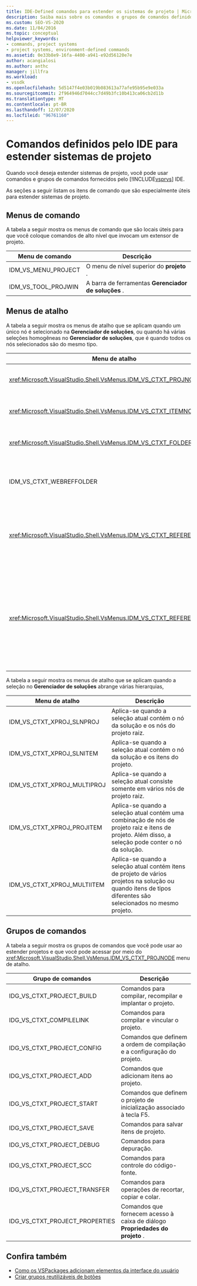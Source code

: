 ```yaml
---
title: IDE-Defined comandos para estender os sistemas de projeto | Microsoft Docs
description: Saiba mais sobre os comandos e grupos de comandos definidos no IDE (ambiente de desenvolvimento integrado) do Visual Studio que são usados para estender sistemas de projetos.
ms.custom: SEO-VS-2020
ms.date: 11/04/2016
ms.topic: conceptual
helpviewer_keywords:
- commands, project systems
- project systems, environment-defined commands
ms.assetid: 0e33b8e9-16fa-4400-a941-e92d56120e7e
author: acangialosi
ms.author: anthc
manager: jillfra
ms.workload:
- vssdk
ms.openlocfilehash: 5d5147f4e03b019b083613a77afe95b95e9e033a
ms.sourcegitcommit: 2f964946d7044cc7d49b3fc10b413ca06cb2d11b
ms.translationtype: MT
ms.contentlocale: pt-BR
ms.lasthandoff: 12/07/2020
ms.locfileid: "96761160"
---
```

# <a name="ide-defined-commands-for-extending-project-systems"></a>Comandos definidos pelo IDE para estender sistemas de projeto
Quando você deseja estender sistemas de projeto, você pode usar comandos e grupos de comandos fornecidos pelo [!INCLUDE[vsprvs](../../code-quality/includes/vsprvs_md.md)] IDE.

 As seções a seguir listam os itens de comando que são especialmente úteis para estender sistemas de projeto.

## <a name="command-menus"></a>Menus de comando
 A tabela a seguir mostra os menus de comando que são locais úteis para que você coloque comandos de alto nível que invocam um extensor de projeto.

|Menu de comando|Descrição|
|------------------|-----------------|
|IDM_VS_MENU_PROJECT|O menu de nível superior do **projeto** .|
|IDM_VS_TOOL_PROJWIN|A barra de ferramentas **Gerenciador de soluções** .|

## <a name="shortcut-menus"></a>Menus de atalho
 A tabela a seguir mostra os menus de atalho que se aplicam quando um único nó é selecionado na **Gerenciador de soluções**, ou quando há várias seleções homogêneas no **Gerenciador de soluções**, que é quando todos os nós selecionados são do mesmo tipo.

|Menu de atalho|Descrição|
|-------------------|-----------------|
|<xref:Microsoft.VisualStudio.Shell.VsMenus.IDM_VS_CTXT_PROJNODE>|Aplica-se quando o nó do projeto é selecionado.|
|<xref:Microsoft.VisualStudio.Shell.VsMenus.IDM_VS_CTXT_ITEMNODE>|Aplica-se quando um arquivo é selecionado.|
|<xref:Microsoft.VisualStudio.Shell.VsMenus.IDM_VS_CTXT_FOLDERNODE>|Aplica-se quando uma pasta é selecionada.|
|IDM_VS_CTXT_WEBREFFOLDER|Aplica-se quando a pasta de referência Web é selecionada.|
|<xref:Microsoft.VisualStudio.Shell.VsMenus.IDM_VS_CTXT_REFERENCEROOT>|Aplica-se quando o nó raiz de referências chamado "referências" é selecionado.|
|<xref:Microsoft.VisualStudio.Shell.VsMenus.IDM_VS_CTXT_REFERENCE>|Aplica-se quando nós de referência são selecionados; Isso inclui somente referências de assembly, COM e projeto. Não inclui referências Web.|

 A tabela a seguir mostra os menus de atalho que se aplicam quando a seleção no **Gerenciador de soluções** abrange várias hierarquias,

|Menu de atalho|Descrição|
|-------------------|-----------------|
|IDM_VS_CTXT_XPROJ_SLNPROJ|Aplica-se quando a seleção atual contém o nó da solução e os nós do projeto raiz.|
|IDM_VS_CTXT_XPROJ_SLNITEM|Aplica-se quando a seleção atual contém o nó da solução e os itens do projeto.|
|IDM_VS_CTXT_XPROJ_MULTIPROJ|Aplica-se quando a seleção atual consiste somente em vários nós de projeto raiz.|
|IDM_VS_CTXT_XPROJ_PROJITEM|Aplica-se quando a seleção atual contém uma combinação de nós de projeto raiz e itens de projeto. Além disso, a seleção pode conter o nó da solução.|
|IDM_VS_CTXT_XPROJ_MULTIITEM|Aplica-se quando a seleção atual contém itens de projeto de vários projetos na solução ou quando itens de tipos diferentes são selecionados no mesmo projeto.|

## <a name="command-groups"></a>Grupos de comandos
 A tabela a seguir mostra os grupos de comandos que você pode usar ao estender projetos e que você pode acessar por meio do <xref:Microsoft.VisualStudio.Shell.VsMenus.IDM_VS_CTXT_PROJNODE> menu de atalho.

|Grupo de comandos|Descrição|
|-------------------|-----------------|
|IDG_VS_CTXT_PROJECT_BUILD|Comandos para compilar, recompilar e implantar o projeto.|
|IDG_VS_CTXT_COMPILELINK|Comandos para compilar e vincular o projeto.|
|IDG_VS_CTXT_PROJECT_CONFIG|Comandos que definem a ordem de compilação e a configuração do projeto.|
|IDG_VS_CTXT_PROJECT_ADD|Comandos que adicionam itens ao projeto.|
|IDG_VS_CTXT_PROJECT_START|Comandos que definem o projeto de inicialização associado à tecla F5.|
|IDG_VS_CTXT_PROJECT_SAVE|Comandos para salvar itens de projeto.|
|IDG_VS_CTXT_PROJECT_DEBUG|Comandos para depuração.|
|IDG_VS_CTXT_PROJECT_SCC|Comandos para controle do código-fonte.|
|IDG_VS_CTXT_PROJECT_TRANSFER|Comandos para operações de recortar, copiar e colar.|
|IDG_VS_CTXT_PROJECT_PROPERTIES|Comandos que fornecem acesso à caixa de diálogo **Propriedades do projeto** .|

## <a name="see-also"></a>Confira também

- [Como os VSPackages adicionam elementos da interface do usuário](../../extensibility/internals/how-vspackages-add-user-interface-elements.md)
- [Criar grupos reutilizáveis de botões](../../extensibility/creating-reusable-groups-of-buttons.md)
